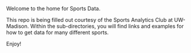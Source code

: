 Welcome to the home for Sports Data. 

This repo is being filled out courtesy of the Sports Analytics Club at UW-Madison. Within the sub-directories, you will find links and examples for how to get data for many different sports.

Enjoy!
